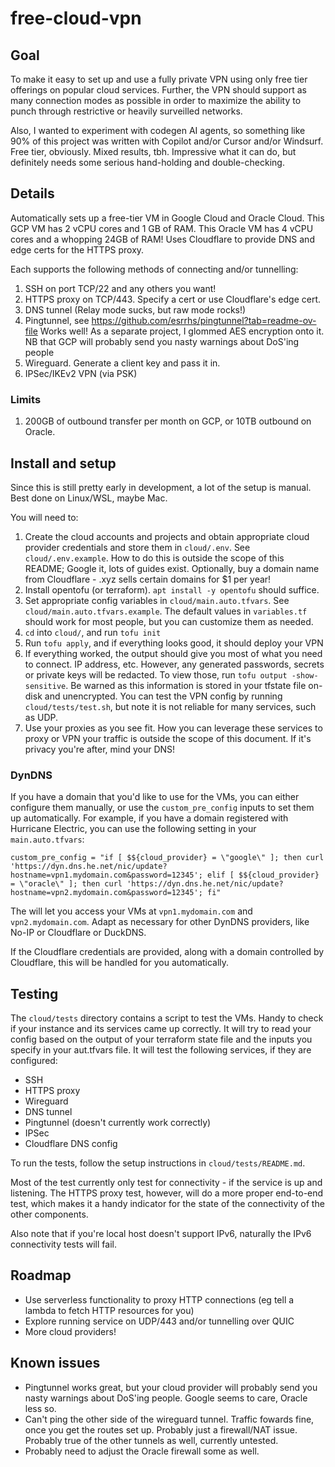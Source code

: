 # free-cloud-vpn

## Goal

To make it easy to set up and use a fully private VPN using only free tier offerings on popular cloud services. Further, the VPN should support as many connection modes as possible in order to maximize the ability to punch through restrictive or heavily surveilled networks.

Also, I wanted to experiment with codegen AI agents, so something like 90% of this project was written with Copilot and/or Cursor and/or Windsurf. Free tier, obviously. Mixed results, tbh. Impressive what it can do, but definitely needs some serious hand-holding and double-checking.

## Details

Automatically sets up a free-tier VM in Google Cloud and Oracle Cloud. This GCP VM has 2 vCPU cores and 1 GB of RAM. This Oracle VM has 4 vCPU cores and a whopping 24GB of RAM! Uses Cloudflare to provide DNS and edge certs for the HTTPS proxy.

Each supports the following methods of connecting and/or tunnelling:

1. SSH on port TCP/22 and any others you want!
2. HTTPS proxy on TCP/443. Specify a cert or use Cloudflare's edge cert.
3. DNS tunnel (Relay mode sucks, but raw mode rocks!)
4. Pingtunnel, see https://github.com/esrrhs/pingtunnel?tab=readme-ov-file Works well! As a separate project, I glommed AES encryption onto it. NB that GCP will probably send you nasty warnings about DoS'ing people
5. Wireguard. Generate a client key and pass it in.
6. IPSec/IKEv2 VPN (via PSK)

### Limits

1. 200GB of outbound transfer per month on GCP, or 10TB outbound on Oracle.

## Install and setup

Since this is still pretty early in development, a lot of the setup is manual. Best done on Linux/WSL, maybe Mac.

You will need to:

1. Create the cloud accounts and projects and obtain appropriate cloud provider credentials and store them in `cloud/.env`. See `cloud/.env.example`. How to do this is outside the scope of this README; Google it, lots of guides exist. Optionally, buy a domain name from Cloudflare - .xyz sells certain domains for $1 per year!
2. Install opentofu (or terraform). `apt install -y opentofu` should suffice.
3. Set appropriate config variables in `cloud/main.auto.tfvars`. See `cloud/main.auto.tfvars.example`. The default values in `variables.tf` should work for most people, but you can customize them as needed.
4. `cd` into `cloud/`, and run `tofu init`
5. Run `tofu apply`, and if everything looks good, it should deploy your VPN
6. If everything worked, the output should give you most of what you need to connect. IP address, etc. However, any generated passwords, secrets or private keys will be redacted. To view those, run `tofu output -show-sensitive`. Be warned as this information is stored in your tfstate file on-disk and unencrypted. You can test the VPN config by running `cloud/tests/test.sh`, but note it is not reliable for many services, such as UDP.
7. Use your proxies as you see fit. How you can leverage these services to proxy or VPN your traffic is outside the scope of this document. If it's privacy you're after, mind your DNS!

### DynDNS

If you have a domain that you'd like to use for the VMs, you can either configure them manually, or use the `custom_pre_config` inputs to set them up automatically. For example, if you have a domain registered with Hurricane Electric, you can use the following setting in your `main.auto.tfvars`:

```
custom_pre_config = "if [ $${cloud_provider} = \"google\" ]; then curl 'https://dyn.dns.he.net/nic/update?hostname=vpn1.mydomain.com&password=12345'; elif [ $${cloud_provider} = \"oracle\" ]; then curl 'https://dyn.dns.he.net/nic/update?hostname=vpn2.mydomain.com&password=12345'; fi"
```

The will let you access your VMs at `vpn1.mydomain.com` and `vpn2.mydomain.com`. Adapt as necessary for other DynDNS providers, like No-IP or Cloudflare or DuckDNS.

If the Cloudflare credentials are provided, along with a domain controlled by Cloudflare, this will be handled for you automatically.

## Testing

The `cloud/tests` directory contains a script to test the VMs. Handy to check if your instance and its services came up correctly. It will try to read your config based on the output of your terraform state file and the inputs you specify in your aut.tfvars file. It will test the following services, if they are configured:

* SSH
* HTTPS proxy
* Wireguard
* DNS tunnel
* Pingtunnel (doesn't currently work correctly)
* IPSec
* Cloudflare DNS config

To run the tests, follow the setup instructions in `cloud/tests/README.md`.

Most of the test currently only test for connectivity - if the service is up and listening. The HTTPS proxy test, however, will do a more proper end-to-end test, which makes it a handy indicator for the state of the connectivity of the other components.

Also note that if you're local host doesn't support IPv6, naturally the IPv6 connectivity tests will fail.

## Roadmap

* Use serverless functionality to proxy HTTP connections (eg tell a lambda to fetch HTTP resources for you)
* Explore running service on UDP/443 and/or tunnelling over QUIC
* More cloud providers!

## Known issues

* Pingtunnel works great, but your cloud provider will probably send you nasty warnings about DoS'ing people. Google seems to care, Oracle less so.
* Can't ping the other side of the wireguard tunnel. Traffic fowards fine, once you get the routes set up. Probably just a firewall/NAT issue. Probably true of the other tunnels as well, currently untested.
* Probably need to adjust the Oracle firewall some as well.
